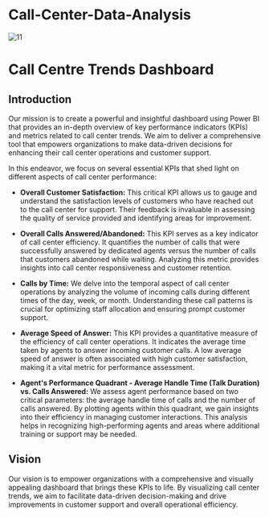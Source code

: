 # Call-Center-Data-Analysis
![11](https://github.com/mario21snow/Call-Center-Data-Analysis/assets/102954942/4be690ac-9ee0-4394-a647-b289a8982ded)
# Call Centre Trends Dashboard

## Introduction

Our mission is to create a powerful and insightful dashboard using Power BI that provides an in-depth overview of key performance indicators (KPIs) and metrics related to call center trends. We aim to deliver a comprehensive tool that empowers organizations to make data-driven decisions for enhancing their call center operations and customer support.

In this endeavor, we focus on several essential KPIs that shed light on different aspects of call center performance:

- **Overall Customer Satisfaction:** This critical KPI allows us to gauge and understand the satisfaction levels of customers who have reached out to the call center for support. Their feedback is invaluable in assessing the quality of service provided and identifying areas for improvement.

- **Overall Calls Answered/Abandoned:** This KPI serves as a key indicator of call center efficiency. It quantifies the number of calls that were successfully answered by dedicated agents versus the number of calls that customers abandoned while waiting. Analyzing this metric provides insights into call center responsiveness and customer retention.

- **Calls by Time:** We delve into the temporal aspect of call center operations by analyzing the volume of incoming calls during different times of the day, week, or month. Understanding these call patterns is crucial for optimizing staff allocation and ensuring prompt customer support.

- **Average Speed of Answer:** This KPI provides a quantitative measure of the efficiency of call center operations. It indicates the average time taken by agents to answer incoming customer calls. A low average speed of answer is often associated with high customer satisfaction, making it a vital metric for performance assessment.

- **Agent's Performance Quadrant - Average Handle Time (Talk Duration) vs. Calls Answered:** We assess agent performance based on two critical parameters: the average handle time of calls and the number of calls answered. By plotting agents within this quadrant, we gain insights into their efficiency in managing customer interactions. This analysis helps in recognizing high-performing agents and areas where additional training or support may be needed.

## Vision

Our vision is to empower organizations with a comprehensive and visually appealing dashboard that brings these KPIs to life. By visualizing call center trends, we aim to facilitate data-driven decision-making and drive improvements in customer support and overall operational efficiency.
